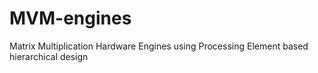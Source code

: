 # MVM-engines
Matrix Multiplication Hardware Engines using Processing Element based hierarchical design
